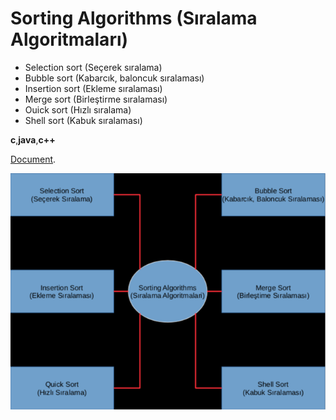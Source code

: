 # Sorting Algorithms (Sıralama Algoritmaları)
* Selection sort (Seçerek sıralama) 
* Bubble sort (Kabarcık, baloncuk sıralaması)
* Insertion sort (Ekleme sıralaması)
* Merge sort (Birleştirme sıralaması)
* Ouick sort (Hızlı sıralama)
* Shell sort (Kabuk sıralaması)

**c**,**java**,**c++**

[Document](https://docs.google.com/uc?export=download&id=0B9-WwgR_SPomZW1hT3c3Y3d0MzhDVWdhVHlDT3A5NVdpN2Vj).

![alt document](https://github.com/yusufbasol/data-structures/blob/master/sunum.png)
